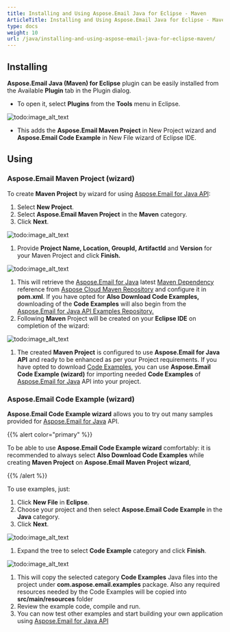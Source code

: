 ```yaml
---
title: Installing and Using Aspose.Email Java for Eclipse - Maven
ArticleTitle: Installing and Using Aspose.Email Java for Eclipse - Maven
type: docs
weight: 10
url: /java/installing-and-using-aspose-email-java-for-eclipse-maven/
---
```


## **Installing**
**Aspose.Email Java (Maven) for Eclipse** plugin can be easily installed from the Available **Plugin** tab in the Plugin dialog.

- To open it, select **Plugins** from the **Tools** menu in Eclipse. 

![todo:image_alt_text](https://i.imgur.com/Nqb0Qul.png)

- This adds the **Aspose.Email Maven Project** in New Project wizard and **Aspose.Email Code Example** in New File wizard of Eclipse IDE.
## **Using**
### **Aspose.Email Maven Project (wizard)**
To create **Maven Project** by wizard for using [Aspose.Email for Java API](http://www.aspose.com/java/email-component.aspx):

1. Select **New Project**.
1. Select **Aspose.Email Maven Project** in the **Maven** category.
1. Click **Next**. 

![todo:image_alt_text](https://i.imgur.com/BRKq0Oc.png)

1. Provide **Project Name, Location, GroupId, ArtifactId** and **Version** for your Maven Project and click **Finish.** 

![todo:image_alt_text](https://i.imgur.com/p4Ko9VB.png)

1. This will retrieve the [Aspose.Email for Java](http://www.aspose.com/java/email-component.aspx) latest [Maven Dependency](https://repository.aspose.com/webapp/#/artifacts/browse/tree/General/repo) reference from [Aspose Cloud Maven Repository](https://repository.aspose.com/webapp/#/) and configure it in **pom.xml**. If you have opted for **Also Download Code Examples,** downloading of the **Code Examples** will also begin from the [Aspose.Email for Java API Examples Repository. ](https://github.com/aspose-email/Aspose.Email-for-Java/tree/master/Examples)
1. Following **Maven** Project will be created on your **Eclipse IDE** on completion of the wizard: 

![todo:image_alt_text](/download/thumbnails/11665891/2135011380)

1. The created **Maven Project** is configured to use **Aspose.Email for Java API** and ready to be enhanced as per your Project requirements.
   If you have opted to download [Code Examples](https://github.com/aspose-email/Aspose.Email-for-Java/tree/master/Examples), you can use **Aspose.Email Code Example (wizard)** for importing needed **Code Examples** of [Aspose.Email for Java](http://www.aspose.com/java/email-component.aspx) API into your project.
### **Aspose.Email Code Example (wizard)**
**Aspose.Email Code Example wizard** allows you to try out many samples provided for [Aspose.Email for Java](http://www.aspose.com/java/email-component.aspx) API.

{{% alert color="primary" %}} 

To be able to use **Aspose.Email Code Example wizard** comfortably: it is recommended to always select **Also Download Code Examples** while creating **Maven Project** on **Aspose.Email Maven Project** **wizard**, 

{{% /alert %}} 

To use examples, just:

1. Click **New File** in **Eclipse**.
1. Choose your project and then select **Aspose.Email Code Example** in the **Java** category.
1. Click **Next**. 

![todo:image_alt_text](https://i.imgur.com/z4fpwBb.png)

1. Expand the tree to select **Code Example** category and click **Finish**. 

![todo:image_alt_text](https://i.imgur.com/8MeWhSb.png)

1. This will copy the selected category **Code Examples** Java files into the project under **com.aspose.email.examples** package. Also any required resources needed by the Code Examples will be copied into **src/main/resources** folder
1. Review the example code, compile and run.
1. You can now test other examples and start building your own application using [Aspose.Email for Java API](http://www.aspose.com/java/email-component.aspx)
